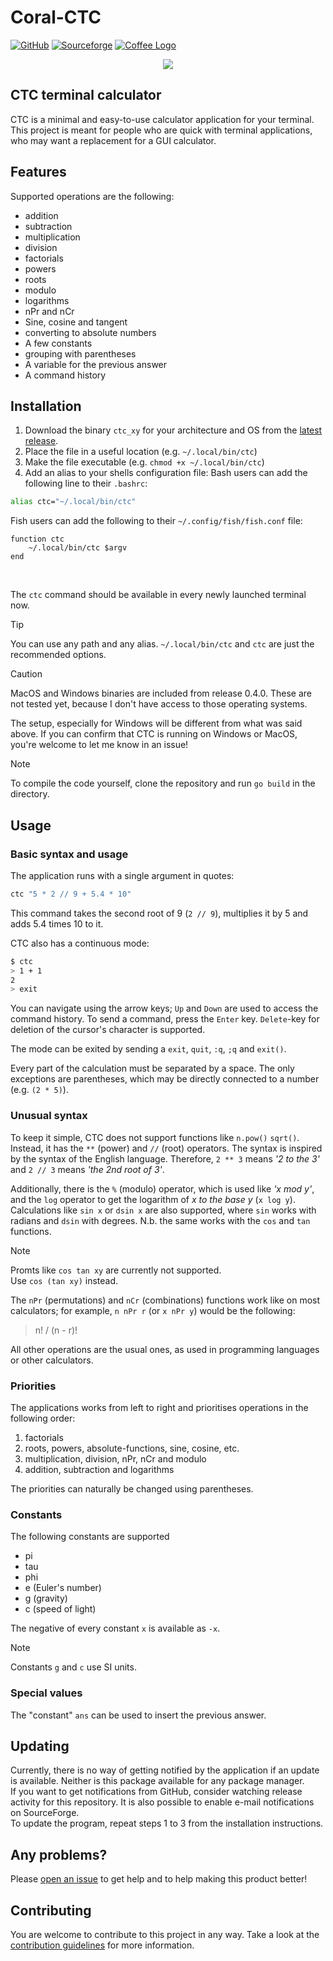 # Coral-CTC
[![GitHub](https://img.shields.io/badge/-GitHub-181717?style=for-the-badge&logo=GitHub&logoColor=white)](https://github.com/Lich-Corals/coral-ctc-terminal-calculator)
[![Sourceforge](https://img.shields.io/badge/-Sourceforge-FF6600?style=for-the-badge&logo=sourceforge&logoColor=white)](https://sourceforge.net/projects/coral-ctc-terminal-calculator/)
[![Coffee Logo](https://img.shields.io/badge/-Buy%20me%20a%20coffee-FFDD00?style=for-the-badge&logo=buymeacoffee&logoColor=black)](https://www.coff.ee/lichcorals)

<p align="center">
  <img src="https://github.com/user-attachments/assets/03021b04-a2d6-4ad6-b470-11343def681a">
</p>

## CTC terminal calculator
CTC is a minimal and easy-to-use calculator application for your terminal.<br/>
This project is meant for people who are quick with terminal applications, who may want a replacement for a GUI calculator.

## Features
Supported operations are the following:
- addition
- subtraction
- multiplication
- division
- factorials
- powers
- roots
- modulo
- logarithms
- nPr and nCr
- Sine, cosine and tangent
- converting to absolute numbers
- A few constants
- grouping with parentheses
- A variable for the previous answer
- A command history

## Installation
1. Download the binary `ctc_xy` for your architecture and OS from the [latest release](https://github.com/Lich-Corals/coral-ctc-terminal-calculator/releases/latest).
2. Place the file in a useful location (e.g. `~/.local/bin/ctc`)
3. Make the file executable (e.g. `chmod +x ~/.local/bin/ctc`)
4. Add an alias to your shells configuration file:
Bash users can add the following line to their `.bashrc`:
```bash
alias ctc="~/.local/bin/ctc"
```

Fish users can add the following to their `~/.config/fish/fish.conf` file:
```fish
function ctc
    ~/.local/bin/ctc $argv
end
```
<br/>

The `ctc` command should be available in every newly launched terminal now.

> [!TIP]   
> You can use any path and any alias.
> `~/.local/bin/ctc` and `ctc` are just the recommended options.

> [!CAUTION]   
> MacOS and Windows binaries are included from release 0.4.0.
> These are not tested yet, because I don't have access to those operating systems.
> 
> The setup, especially for Windows will be different from what was said above.
> If you can confirm that CTC is running on Windows or MacOS, you're welcome to let me know in an issue!

> [!NOTE]   
> To compile the code yourself, clone the repository and run `go build` in the directory.

## Usage
### Basic syntax and usage
The application runs with a single argument in quotes:
```bash
ctc "5 * 2 // 9 + 5.4 * 10"
```
This command takes the second root of 9 (`2 // 9`), multiplies it by 5 and adds 5.4 times 10 to it.

CTC also has a continuous mode:
```bash
$ ctc
> 1 + 1
2
> exit
```

You can navigate using the arrow keys; `Up` and `Down` are used to access the command history.
To send a command, press the `Enter` key.
`Delete`-key for deletion of the cursor's character is supported.

The mode can be exited by sending a `exit`, `quit`, `:q`, `;q` and `exit()`.

Every part of the calculation must be separated by a space.
The only exceptions are parentheses, which may be directly connected to a number (e.g. `(2 * 5)`).

### Unusual syntax
To keep it simple, CTC does not support functions like `n.pow()` `sqrt()`.
Instead, it has the `**` (power) and `//` (root) operators.
The syntax is inspired by the syntax of the English language.
Therefore, `2 ** 3` means _'2 to the 3'_ and `2 // 3` means _'the 2nd root of 3'_.

Additionally, there is the `%` (modulo) operator, which is used like _'x mod y'_, and the `log` operator to get the logarithm of _x to the base y_ (`x log y`).
Calculations like `sin x` or `dsin x` are also supported, where `sin` works with radians and `dsin` with degrees.
N.b. the same works with the `cos` and `tan` functions.

> [!NOTE]   
> Promts like `cos tan xy` are currently not supported.   
> Use `cos (tan xy)` instead.

The `nPr` (permutations) and `nCr` (combinations) functions work like on most calculators; for example, `n nPr r` (or `x nPr y`) would be the following:
> 
> n! / (n - r)!
>

All other operations are the usual ones, as used in programming languages or other calculators.

### Priorities
The applications works from left to right and prioritises operations in the following order:
1. factorials
2. roots, powers, absolute-functions, sine, cosine, etc.
3. multiplication, division, nPr, nCr and modulo
4. addition, subtraction and logarithms

The priorities can naturally be changed using parentheses.

### Constants
The following constants are supported
- pi
- tau
- phi
- e (Euler's number)
- g (gravity)
- c (speed of light)

The negative of every constant `x` is available as `-x`. 

> [!NOTE]   
> Constants `g` and `c` use SI units.

### Special values
The "constant" `ans` can be used to insert the previous answer.

## Updating
Currently, there is no way of getting notified by the application if an update is available.
Neither is this package available for any package manager.
<br/>
If you want to get notifications from GitHub, consider watching release activity for this repository.
It is also possible to enable e-mail notifications on SourceForge.
<br/>
To update the program, repeat steps 1 to 3 from the installation instructions.

## Any problems?
Please [open an issue](https://github.com/Lich-Corals/coral-ctc-terminal-calculator/issues) to get help and to help making this product better!


## Contributing
You are welcome to contribute to this project in any way. Take a look at the [contribution guidelines](https://github.com/Lich-Corals/coral-ctc-terminal-calculator?tab=contributing-ov-file) for more information.
